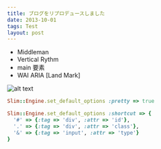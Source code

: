 ```yaml
---
title: ブログをリプロデュースしました
date: 2013-10-01
tags: Test
layout: post
---
```


* Middleman
* Vertical Rythm
* main 要素
* WAI ARIA [Land Mark]

![alt text](/images/design_patten_color.png "Logo Title Text 1")

```ruby
Slim::Engine.set_default_options :pretty => true

Slim::Engine.set_default_options :shortcut => {
  '#' => {:tag => 'div', :attr => 'id'},
  '.' => {:tag => 'div', :attr => 'class'},
  '&' => {:tag => 'input', :attr => 'type'}
}
```




